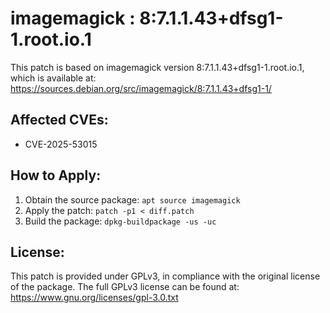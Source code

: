 # imagemagick : 8:7.1.1.43+dfsg1-1.root.io.1

This patch is based on imagemagick version 8:7.1.1.43+dfsg1-1.root.io.1, which is available at:
https://sources.debian.org/src/imagemagick/8:7.1.1.43+dfsg1-1/

## Affected CVEs:
- CVE-2025-53015

## How to Apply:
1. Obtain the source package: `apt source imagemagick`
2. Apply the patch: `patch -p1 < diff.patch`
3. Build the package: `dpkg-buildpackage -us -uc`

## License:
This patch is provided under GPLv3, in compliance with the original license of the package.
The full GPLv3 license can be found at: https://www.gnu.org/licenses/gpl-3.0.txt
